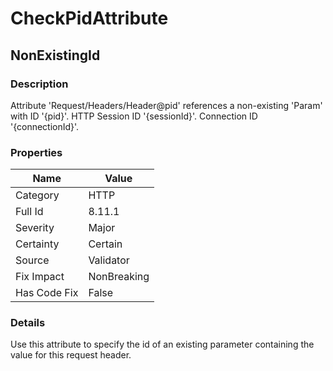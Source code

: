 ﻿---  
uid: Validator_8_11_1  
---

# CheckPidAttribute

## NonExistingId

### Description

Attribute 'Request\/Headers\/Header@pid' references a non\-existing 'Param' with ID '{pid}'. HTTP Session ID '{sessionId}'. Connection ID '{connectionId}'.

### Properties

| Name         | Value       |
| ------------ | ----------- |
| Category     | HTTP        |
| Full Id      | 8.11.1      |
| Severity     | Major       |
| Certainty    | Certain     |
| Source       | Validator   |
| Fix Impact   | NonBreaking |
| Has Code Fix | False       |

### Details

Use this attribute to specify the id of an existing parameter containing the value for this request header.
